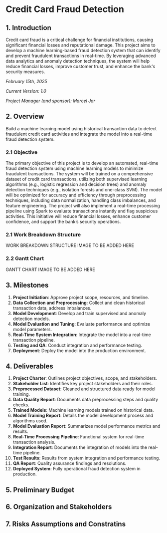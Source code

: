 # Credit Card Fraud Detection

## 1. Introduction

Credit card fraud is a critical challenge for financial institutions, causing significant financial losses and reputational damage. This project aims to develop a machine learning-based fraud detection system that can identify and prevent fraudulent transactions in real-time. By leveraging advanced data analytics and anomaly detection techniques, the system will help reduce financial losses, improve customer trust, and enhance the bank's security measures.

*February 15th, 2025*

*Current Version: 1.0*

*Project Manager (and sponsor): Marcel Jar*

## 2. Overview

Build a machine learning model using historical transaction data to detect fraudulent credit card activities and integrate the model into a real-time fraud detection system.

### 2.1 Objective

The primary objective of this project is to develop an automated, real-time fraud detection system using machine learning models to minimize fraudulent transactions. The system will be trained on a comprehensive dataset of credit card transactions, utilizing both supervised learning algorithms (e.g., logistic regression and decision trees) and anomaly detection techniques (e.g., isolation forests and one-class SVM). The model will be optimized for accuracy and efficiency through preprocessing techniques, including data normalization, handling class imbalances, and feature engineering. The project will also implement a real-time processing pipeline using Spark to evaluate transactions instantly and flag suspicious activities. This initiative will reduce financial losses, enhance customer confidence, and support the bank’s security operations.

### 2.1 Work Breakdown Structure
WORK BREAKDOWN STRUCTURE IMAGE TO BE ADDED HERE

### 2.2 Gantt Chart
GANTT CHART IMAGE TO BE ADDED HERE

## 3. Milestones

1. **Project Initiation**: Approve project scope, resources, and timeline.
2. **Data Collection and Preprocessing**: Collect and clean historical transaction data, address imbalances.
3. **Model Development**: Develop and train supervised and anomaly detection models.
4. **Model Evaluation and Tuning**: Evaluate performance and optimize model parameters.
5. **Real-Time System Integration**: Integrate the model into a real-time transaction pipeline.
6. **Testing and QA**: Conduct integration and performance testing.
7. **Deployment**: Deploy the model into the production environment.

## 4. Deliverables

1. **Project Charter**: Outlines project objectives, scope, and stakeholders.
2. **Stakeholder List**: Identifies key project stakeholders and their roles.
3. **Preprocessed Dataset**: Cleaned and structured data ready for model training.
4. **Data Quality Report**: Documents data preprocessing steps and quality checks.
5. **Trained Models**: Machine learning models trained on historical data.
6. **Model Training Report**: Details the model development process and algorithms used.
7. **Model Evaluation Report**: Summarizes model performance metrics and results.
8. **Real-Time Processing Pipeline**: Functional system for real-time transaction analysis.
9. **Integration Report**: Documents the integration of models into the real-time pipeline.
10. **Test Results**: Results from system integration and performance testing.
11. **QA Report**: Quality assurance findings and resolutions.
12. **Deployed System**: Fully operational fraud detection system in production.

## 5. Preliminary Budget

## 6. Organization and Stakeholders

## 7. Risks Assumptions and Constratins
